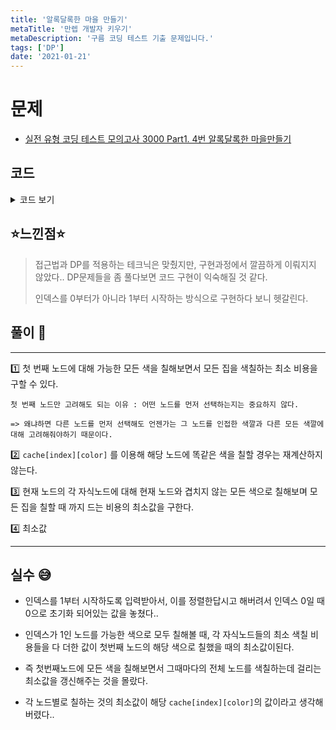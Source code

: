 ```yaml
---
title: '알록달록한 마을 만들기'
metaTitle: '만렙 개발자 키우기'
metaDescription: '구름 코딩 테스트 기출 문제입니다.'
tags: ['DP']
date: '2021-01-21'
---
```


# 문제
- [실전 유형 코딩 테스트 모의고사 3000 Part1. 4번 알록달록한 마을만들기](https://knu.goorm.io/learn/lecture/25446/%EC%8B%A4%EC%A0%84-%EC%9C%A0%ED%98%95-%EC%BD%94%EB%94%A9-%ED%85%8C%EC%8A%A4%ED%8A%B8-%EB%AA%A8%EC%9D%98%EA%B3%A0%EC%82%AC-3000/lesson/1276065/%EB%82%9C%EC%9D%B4%EB%8F%84-5-%EC%95%8C%EB%A1%9D%EB%8B%AC%EB%A1%9D%ED%95%9C-%EB%A7%88%EC%9D%84-%EB%A7%8C%EB%93%A4%EA%B8%B0)

## 코드

<details><summary> 코드 보기 </summary>

``` java
import java.io.*;
import java.util.*;

class Main {
    static int n, c, cost[], cache[][];
    static boolean visited[];
    static List<Integer> adj[];
    public static void main(String[] args) throws Exception {
        init();
        solution();
    }

    private static void solution() {
        int ans = 20000;
        for (int i = 1; i <= n; i++)
            Arrays.fill(cache[i], -1);
        Arrays.fill(visited, false);
        for (int i = 1; i <= c; i++) {

            ans = Math.min(ans, dfs(1, c));
        }
        System.out.println(ans);
    }

    private static int dfs(int idx, int color) {
        if(cache[idx][color] != -1) return cache[idx][color];

        List<Integer> here = adj[idx];
        if(here.size() == 0) return cost[color];
        visited[idx] = true;
        int ret = cost[color];
        for (int i = 0; i < here.size(); i++) {
            int there = here.get(i), temp = 987654321;

            if(visited[there]) continue;
            for (int j = 1; j <= c; j++) {
                if(j == color) continue;
                temp = Math.min(temp, dfs(there, j));
            }
            ret += temp;
        }
        visited[idx] = false;
        return cache[idx][color] = ret;
    }

    private static void init() throws IOException {
        BufferedReader br = new BufferedReader(new InputStreamReader(System.in));
        StringTokenizer st = new StringTokenizer(br.readLine());
        n = Integer.parseInt(st.nextToken());
        c = Integer.parseInt(st.nextToken());
        cost = new int[c + 1];
        cache = new int[n + 1][c + 1];
        adj = new List[n + 1];
        visited = new boolean[n+1];
        st = new StringTokenizer(br.readLine());

        for (int i = 0; i <= n; i++)
            adj[i] = new ArrayList<>();
        for (int i = 1; i <= c; i++)
            cost[i] = Integer.parseInt(st.nextToken());
        int a, b;
        for (int i = 0; i < n - 1; i++) {
            st = new StringTokenizer(br.readLine());
            a = Integer.parseInt(st.nextToken());
            b = Integer.parseInt(st.nextToken());
            adj[a].add(b);
            adj[b].add(a);
        }
    }
}

```

</details>

## ⭐️느낀점⭐️
> 접근법과 DP를 적용하는 테크닉은 맞췄지만, 구현과정에서 깔끔하게 이뤄지지 않았다.. DP문제들을 좀 풀다보면 코드 구현이 익숙해질 것 같다.
>
> 인덱스를 0부터가 아니라 1부터 시작하는 방식으로 구현하다 보니 헷갈린다.

## 풀이 📣
<hr/>
1️⃣ 첫 번째 노드에 대해 가능한 모든 색을 칠해보면서 모든 집을 색칠하는 최소 비용을 구할 수 있다.

    첫 번째 노드만 고려해도 되는 이유 : 어떤 노드를 먼저 선택하는지는 중요하지 않다.

    => 왜냐하면 다른 노드를 먼저 선택해도 언젠가는 그 노드를 인접한 색깔과 다른 모든 색깔에 대해 고려해줘야하기 때문이다.

2️⃣  ```cache[index][color]``` 를 이용해 해당 노드에 똑같은 색을 칠할 경우는 재계산하지 않는다.

3️⃣ 현재 노드의 각 자식노드에 대해 현재 노드와 겹치지 않는 모든 색으로 칠해보며 모든 집을 칠할 때 까지 드는 비용의 최소값을 구한다.

4️⃣ 최소값

<hr/>

## 실수 😅
- 인덱스를 1부터 시작하도록 입력받아서, 이를 정렬한답시고 해버려서 인덱스 0일 때 0으로 초기화 되어있는 값을 놓쳤다..


- 인덱스가 1인 노드를 가능한 색으로 모두 칠해볼 때, 각 자식노드들의 최소 색칠 비용들을 다 더한 값이 첫번째 노드의 해당 색으로 칠했을 때의 최소값이된다.


- 즉 첫번째노드에 모든 색을 칠해보면서 그때마다의 전체 노드를 색칠하는데 걸리는 최소값을 갱신해주는 것을 몰랐다.


- 각 노드별로 칠하는 것의 최소값이 해당 ```cache[index][color]```의 값이라고 생각해버렸다..
